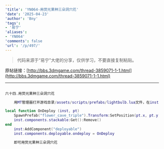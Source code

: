 ```yaml
---
'title': 'YN064-用荧光果种三朵洞穴花'
'date': '2025-04-23'
'author': 'Bny'
'tags':
- '易宁'
'aliases':
- 'YN064'
'comments': false
'url': '/p/497/'
---
```


> 代码来源于“易宁”大佬的分享，仅供学习，不要直接复制粘贴。

原帖链接：[http://bbs.3dmgame.com/thread-3859071-1-1.html](http://bbs.3dmgame.com/thread-3859071-1-1.html)

---

```lua  

六十四.用荧光果种三朵洞穴花

	用MT管理器打开游戏目录/assets/scripts/prefabs/lightbulb.lua文件，在inst:AddComponent("inspectable")的下一行插入以下内容：

local function OnDeploy (inst, pt)
	SpawnPrefab("flower_cave_triple").Transform:SetPosition(pt.x, pt.y, pt.z)
	inst.components.stackable:Get():Remove()
end
	inst:AddComponent("deployable")
	inst.components.deployable.ondeploy = OnDeploy

	即可用荧光果种三朵洞穴花

```  

